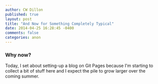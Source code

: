```yaml
---
author: CW Dillon
published: true
layout: post
title: "And Now for Something Completely Typical"
date: 2014-04-25 16:28:45 -0400
comments: false
categories: anon
---
```



### Why now?

Today, I set about setting-up a blog on Git Pages because I'm starting to 
collect a bit of stuff here and I expect the pile to grow larger over the coming
summer. 
